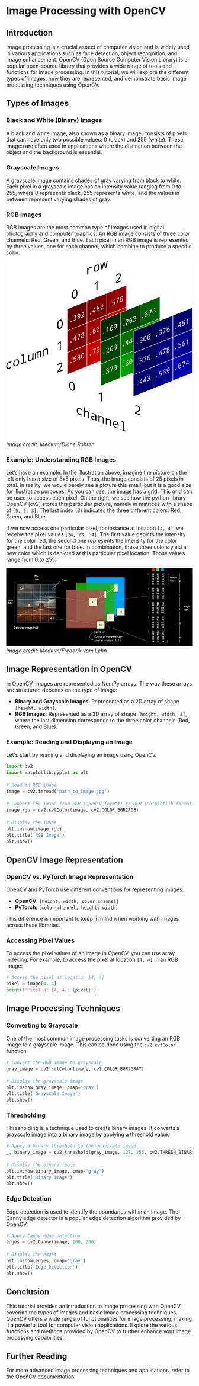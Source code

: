 # Image Processing with OpenCV

## Introduction
Image processing is a crucial aspect of computer vision and is widely used in various applications such as face detection, object recognition, and image enhancement. OpenCV (Open Source Computer Vision Library) is a popular open-source library that provides a wide range of tools and functions for image processing. In this tutorial, we will explore the different types of images, how they are represented, and demonstrate basic image processing techniques using OpenCV.

## Types of Images

### Black and White (Binary) Images
A black and white image, also known as a binary image, consists of pixels that can have only two possible values: 0 (black) and 255 (white). These images are often used in applications where the distinction between the object and the background is essential.

<!-- ![Black and White Image](https://example.com/binaryimage.png) -->

### Grayscale Images
A grayscale image contains shades of gray varying from black to white. Each pixel in a grayscale image has an intensity value ranging from 0 to 255, where 0 represents black, 255 represents white, and the values in between represent varying shades of gray.

<!-- ![Grayscale Image](https://example.com/grayscaleimage.png) -->

### RGB Images
RGB images are the most common type of images used in digital photography and computer graphics. An RGB image consists of three color channels: Red, Green, and Blue. Each pixel in an RGB image is represented by three values, one for each channel, which combine to produce a specific color.

![RGB Image](https://github.com/iamaayushrivastava/Image-Processing-with-OpenCV/blob/main/rgb3darray.png)
*Image credit: Medium/Diane Rohrer*

### Example: Understanding RGB Images
Let’s have an example. In the illustration above, imagine the picture on the left only has a size of 5x5 pixels. Thus, the image consists of 25 pixels in total. In reality, we would barely see a picture this small, but it is a good size for illustration purposes. As you can see, the image has a grid. This grid can be used to access each pixel. On the right, we see how the python library OpenCV (cv2) stores this particular picture, namely in matrices with a shape of `[5, 5, 3]`. The last index (3) indicates the three different colors: Red, Green, and Blue. 

If we now access one particular pixel, for instance at location `[4, 4]`, we receive the pixel values `[24, 23, 34]`. The first value depicts the intensity for the color red, the second one represents the intensity for the color green, and the last one for blue. In combination, these three colors yield a new color which is depicted at this particular pixel location. Those values range from 0 to 255.

![5x5 RGB Image Representation](https://github.com/iamaayushrivastava/Image-Processing-with-OpenCV/blob/main/rgb.png?raw=true)
*Image credit: Medium/Frederik vom Lehn*

## Image Representation in OpenCV
In OpenCV, images are represented as NumPy arrays. The way these arrays are structured depends on the type of image:

- **Binary and Grayscale Images**: Represented as a 2D array of shape `[height, width]`.
- **RGB Images**: Represented as a 3D array of shape `[height, width, 3]`, where the last dimension corresponds to the three color channels (Red, Green, and Blue).

### Example: Reading and Displaying an Image
Let's start by reading and displaying an image using OpenCV.

```python
import cv2
import matplotlib.pyplot as plt

# Read an RGB image
image = cv2.imread('path_to_image.jpg')

# Convert the image from BGR (OpenCV format) to RGB (Matplotlib format)
image_rgb = cv2.cvtColor(image, cv2.COLOR_BGR2RGB)

# Display the image
plt.imshow(image_rgb)
plt.title('RGB Image')
plt.show()
```

## OpenCV Image Representation

### OpenCV vs. PyTorch Image Representation
OpenCV and PyTorch use different conventions for representing images:

- **OpenCV**: `[height, width, color_channel]`
- **PyTorch**: `[color_channel, height, width]`

This difference is important to keep in mind when working with images across these libraries.

### Accessing Pixel Values
To access the pixel values of an image in OpenCV, you can use array indexing. For example, to access the pixel at location `[4, 4]` in an RGB image:

```python
# Access the pixel at location [4, 4]
pixel = image[4, 4]
print(f'Pixel at [4, 4]: {pixel}')
```

## Image Processing Techniques

### Converting to Grayscale
One of the most common image processing tasks is converting an RGB image to a grayscale image. This can be done using the `cv2.cvtColor` function.

```python
# Convert the RGB image to grayscale
gray_image = cv2.cvtColor(image, cv2.COLOR_BGR2GRAY)

# Display the grayscale image
plt.imshow(gray_image, cmap='gray')
plt.title('Grayscale Image')
plt.show()
```

### Thresholding
Thresholding is a technique used to create binary images. It converts a grayscale image into a binary image by applying a threshold value.

```python
# Apply a binary threshold to the grayscale image
_, binary_image = cv2.threshold(gray_image, 127, 255, cv2.THRESH_BINARY)

# Display the binary image
plt.imshow(binary_image, cmap='gray')
plt.title('Binary Image')
plt.show()
```

### Edge Detection
Edge detection is used to identify the boundaries within an image. The Canny edge detector is a popular edge detection algorithm provided by OpenCV.

```python
# Apply Canny edge detection
edges = cv2.Canny(image, 100, 200)

# Display the edges
plt.imshow(edges, cmap='gray')
plt.title('Edge Detection')
plt.show()
```

## Conclusion
This tutorial provides an introduction to image processing with OpenCV, covering the types of images and basic image processing techniques. OpenCV offers a wide range of functionalities for image processing, making it a powerful tool for computer vision applications. Explore the various functions and methods provided by OpenCV to further enhance your image processing capabilities.

## Further Reading
For more advanced image processing techniques and applications, refer to the [OpenCV documentation](https://docs.opencv.org/).
